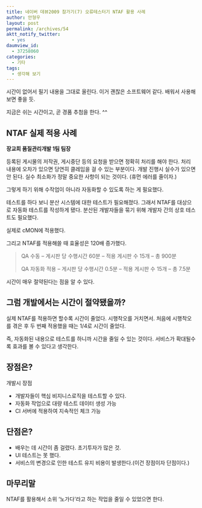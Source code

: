 ```yaml
---
title: 네이버 데뷰2009 참가기(7) 오류테스터기 NTAF 활용 사례
author: 안형우
layout: post
permalink: /archives/54
aktt_notify_twitter:
  - yes
daumview_id:
  - 37258060
categories:
  - 기타
tags:
  - 생각해 보기
---
```

시간이 없어서 필기 내용을 그대로 올린다. 이거 괜찮은 소프트웨어 같다. 배워서 사용해 보면 좋을 듯.

지금은 쉬는 시간이고, 곧 경품 추첨을 한다. ^^

## NTAF 실제 적용 사례

<p style="font-weight: bold;">
  장교희 품질관리개발 1팀 팀장
</p>

등록된 게시물의 저작권, 게시중단 등의 요청을 받으면 정확히 처리를 해야 한다. 처리 내용에 오차가 있으면 당연히 클레임을 걸 수 있는 부분이다. 개발 진행시 실수가 있으면 안 된다. 실수 최소화가 정말 중요한 사항이 되는 것이다. (휴먼 에러를 줄이자.)

그렇게 하기 위해 수작업이 아니라 자동화할 수 있도록 하는 게 필요했다.

테스트를 하다 보니 분산 시스템에 대한 테스트가 필요해졌다. 그래서 NTAF를 대상으로 자동화 테스트를 작성하게 됐다. 분산된 개발자들을 묶기 위해 개발자 간의 상호 테스트도 필요했다.

실제로 cMON에 적용했다.

그리고 NTAF를 적용해쓸 때 효율성은 120배 증가했다.

> QA 수동 &#8211; 게시판 당 수행시간 60분 &#8211; 적용 게시판 수 15개 &#8211; 총 900분
> 
> QA 자동화 적용 &#8211; 게시판 당 수행시간 0.5분 &#8211; 적용 게시판 수 15개 &#8211; 총 7.5분

시간이 매우 절약된다는 점을 알 수 있다.

## 그럼 개발에서는 시간이 절약됐을까?

실제 NTAF를 적용하면 할수록 시간이 줄었다. 시행착오를 거치면서. 처음에 시행착오를 겪은 후 두 번째 적용했을 때는 1/4로 시간이 줄었다.

즉, 자동화된 내용으로 테스트를 하니까 시간을 줄일 수 있는 것이다. 서비스가 확대될수록 효과를 볼 수 있다고 생각한다.

## 장점은?

개발시 장점

*   개발자들이 핵심 비지니스로직을 테스트할 수 있다.
*   자동화 작업으로 대량 테스트 데이터 생성 가능
*   CI 서버에 적용하여 지속적인 체크 가능

## 단점은?

*   배우는 데 시간이 좀 걸렸다. 초기투자가 많은 것.
*   UI 테스트는 못 했다.
*   서비스의 변경으로 인한 테스트 유지 비용이 발생한다.(이건 장점이자 단점이다.)

## 마무리말

NTAF를 활용해서 소위 &#8216;노가다&#8217;라고 하는 작업을 줄일 수 있었으면 한다.